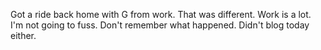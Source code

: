 Got a ride back home with G from work. That was different. Work is a lot. I'm not going to fuss. Don't remember what happened. Didn't blog today either.

